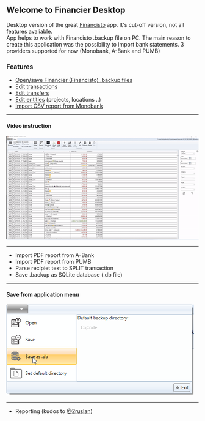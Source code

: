 ## Welcome to Financier Desktop

Desktop version of the great [Financisto](https://github.com/dsolonenko/financisto) app.
It's cut-off version, not all features avaliable. \
App helps to work with Financisto .backup file on PC.
The main reason to create this application was the possibility to import bank statements. 3 providers supported for now (Monobank, A-Bank and PUMB)

### Features

- [Open/save Financier (Financisto) .backup files](/pages/open.md)
- [Edit transactions](/pages/transactions.md)
- [Edit transfers](/pages/transfer.md)
- [Edit entities](/pages/entities.md) (projects, locations ..)
- [Import CSV report from Monobank](/pages/mono.md)
_____________
#### Video instruction
![Open](/img/mono.gif)
_____________
- Import PDF report from A-Bank
- Import PDF report from PUMB
- Parse recipiet text to SPLIT transaction
- Save .backup as SQLite database (.db file)
_____________
#### Save from application menu
![Open](/img/save_db.png)
_____________
- Reporting (kudos to [@2ruslan](https://github.com/2ruslan))